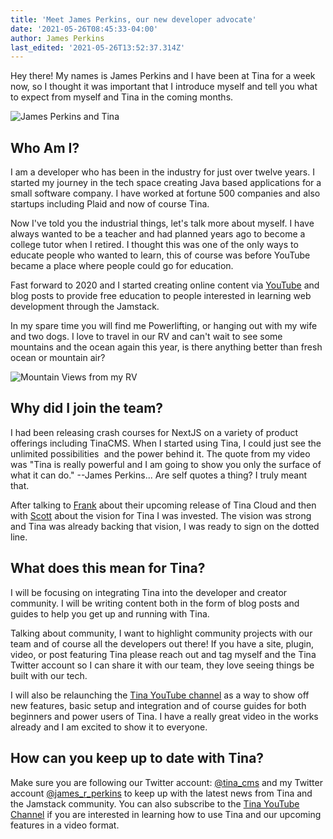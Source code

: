 ```yaml
---
title: 'Meet James Perkins, our new developer advocate'
date: '2021-05-26T08:45:33-04:00'
author: James Perkins
last_edited: '2021-05-26T13:52:37.314Z'
---
```

Hey there! My names is James Perkins and I have been at Tina for a week now, so I thought it was important that I introduce myself and tell you what to expect from myself and Tina in the coming months.

![James Perkins and Tina](/img/blog/me-and-tina.jpg "Tina and I")

## Who Am I?

I am a developer who has been in the industry for just over twelve years. I started my journey in the tech space creating Java based applications for a small software company. I have worked at fortune 500 companies and also startups including Plaid and now of course Tina.

Now I've told you the industrial things, let's talk more about myself. I have always wanted to be a teacher and had planned years ago to become a college tutor when I retired. I thought this was one of the only ways to educate people who wanted to learn, this of course was before YouTube became a place where people could go for education.

Fast forward to 2020 and I started creating online content via [YouTube](https://youtube.com/c/learntocodewithjames) and blog posts to provide free education to people interested in learning web development through the Jamstack.

In my spare time you will find me Powerlifting, or hanging out with my wife and two dogs. I love to travel in our RV and can't wait to see some mountains and the ocean again this year, is there anything better than fresh ocean or mountain air?

![Mountain Views from my RV](/img/blog/Mountain.jpeg "Mountain Views from my RV")

## Why did I join the team?

I had been releasing crash courses for NextJS on a variety of product offerings including TinaCMS. When I started using Tina, I could just see the unlimited possibilities  and the power behind it. The quote from my video was "Tina is really powerful and I am going to show you only the surface of what it can do." --James Perkins... Are self quotes a thing? I truly meant that.

After talking to [Frank](https://twitter.com/FrankTldr/) about their upcoming release of Tina Cloud and then with [Scott](https://twitter.com/scottgallant) about the vision for Tina I was invested. The vision was strong and Tina was already backing that vision, I was ready to sign on the dotted line.

## What does this mean for Tina?

I will be focusing on integrating Tina into the developer and creator community. I will be writing content both in the form of blog posts and guides to help you get up and running with Tina.

Talking about community, I want to highlight community projects with our team and of course all the developers out there! If you have a site, plugin, video, or post featuring Tina please reach out and tag myself and the Tina Twitter account so I can share it with our team, they love seeing things be built with our tech.

I will also be relaunching the [Tina YouTube channel](https://www.youtube.com/channel/UCUvqCjr8Xq_IRMDcuJrqIXA) as a way to show off new features, basic setup and integration and of course guides for both beginners and power users of Tina. I have a really great video in the works already and I am excited to show it to everyone.

## How can you keep up to date with Tina?

Make sure you are following our Twitter account: [@tina_cms](https://twitter.com/tina_cms) and my Twitter account [@james_r_perkins](https://twitter.com/james_r_perkins) to keep up with the latest news from Tina and the Jamstack community. You can also subscribe to the [Tina YouTube Channel](https://www.youtube.com/channel/UCUvqCjr8Xq_IRMDcuJrqIXA) if you are interested in learning how to use Tina and our upcoming features in a video format.